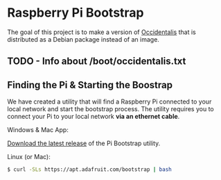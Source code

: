 # Raspberry Pi Bootstrap

The goal of this project is to make a version of [Occidentalis][1] that
is distributed as a Debian package instead of an image.

## TODO - Info about /boot/occidentalis.txt

## Finding the Pi & Starting the Boostrap

We have created a utility that will find a Raspberry Pi connected to your
local network and start the bootstrap process. The utility requires you to
connect your Pi to your local network **via an ethernet cable**.

Windows & Mac App:

[Download the latest release][2] of the Pi Bootstrap utility.

Linux (or Mac):

```sh
$ curl -SLs https://apt.adafruit.com/bootstrap | bash
```

[1]: https://learn.adafruit.com/adafruit-raspberry-pi-educational-linux-distro/occidentalis-v0-dot-2
[2]: https://github.com/adafruit/pi_bootstrap/releases/latest
